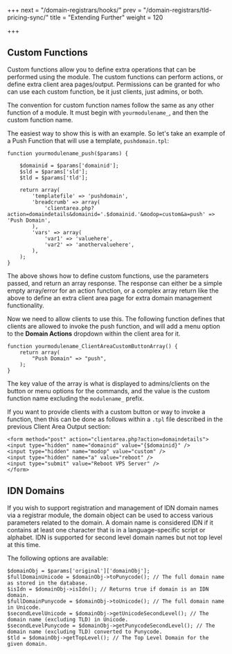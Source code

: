+++
next = "/domain-registrars/hooks/"
prev = "/domain-registrars/tld-pricing-sync/"
title = "Extending Further"
weight = 120

+++

## Custom Functions

Custom functions allow you to define extra operations that can be performed using the module. The custom functions can perform actions, or define extra client area pages/output. Permissions can be granted for who can use each custom function, be it just clients, just admins, or both.

The convention for custom function names follow the same as any other function of a module. It must begin with `yourmodulename_`, and then the custom function name.

The easiest way to show this is with an example. So let's take an example of a Push Function that will use a template, `pushdomain.tpl`:

```
function yourmodulename_push($params) {

    $domainid = $params['domainid'];
    $sld = $params['sld'];
    $tld = $params['tld'];

    return array(
        'templatefile' => 'pushdomain',
        'breadcrumb' => array(
            'clientarea.php?action=domaindetails&domainid='.$domainid.'&modop=custom&a=push' => 'Push Domain',
        ),
        'vars' => array(
            'var1' => 'valuehere',
            'var2' => 'anothervaluehere',
        ),
    );
}
```

The above shows how to define custom functions, use the parameters passed, and return an array response. The response can either be a simple empty array/error for an action function, or a complex array return like the above to define an extra client area page for extra domain management functionality.

Now we need to allow clients to use this. The following function defines that clients are allowed to invoke the push function, and will add a menu option to the **Domain Actions** dropdown within the client area for it.

```
function yourmodulename_ClientAreaCustomButtonArray() {
    return array(
        "Push Domain" => "push",
    );
}
```

The key value of the array is what is displayed to admins/clients on the button or menu options for the commands, and the value is the custom function name excluding the `modulename_` prefix.

If you want to provide clients with a custom button or way to invoke a function, then this can be done as follows within a `.tpl` file described in the previous Client Area Output section:

```
<form method="post" action="clientarea.php?action=domaindetails">
<input type="hidden" name="domainid" value="{$domainid}" />
<input type="hidden" name="modop" value="custom" />
<input type="hidden" name="a" value="reboot" />
<input type="submit" value="Reboot VPS Server" />
</form>
```

## IDN Domains

If you wish to support registration and management of IDN domain names via a registrar module, the domain object can be
used to access various parameters related to the domain. A domain name is considered IDN if it contains at least one character that is in a language-specific script or alphabet. IDN is supported for second level domain names but not top level at this time.

The following options are available:

```
$domainObj = $params['original']['domainObj'];
$fullDomainUnicode = $domainObj->toPunycode(); // The full domain name as stored in the database.
$isIdn = $domainObj->isIdn(); // Returns true if domain is an IDN domain.
$fullDomainPunycode = $domainObj->toUnicode(); // The full domain name in Unicode.
$secondLevelUnicode = $domainObj->getUnicodeSecondLevel(); // The domain name (excluding TLD) in Unicode.
$secondLevelPunycode = $domainObj->getPunycodeSecondLevel(); // The domain name (excluding TLD) converted to Punycode.
$tld = $domainObj->getTopLevel(); // The Top Level Domain for the given domain.
```
